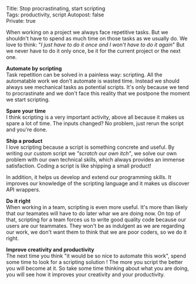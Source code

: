 Title: Stop procrastinating, start scripting  
Tags: productivity, script 
Autopost: false   
Private: true  

When working on a project we always face repetitive tasks. But we shouldn't have to spend as much time on those tasks as we usually do. We love
to think: "_I just have to do it once and I won't have to do it again_" But we never have to do it only once, be it for the current project or
the next one.    

**Automate by scripting**  
Task repetition can be solved in a painless way: scripting. All the automatable work we
don't automate is wasted time. Instead
we should always see mechanical tasks as potential scripts. It's only
because we tend to procrastinate and we don't face this reality that we
postpone the moment we start scripting.  

**Spare your time**  
I think scripting is a very important activity, above
all because it makes us spare a lot of time. The inputs changed? No problem, just
rerun the script and you're done.  

**Ship a product**  
I love scripting because a script is something concrete and useful. By writing our custom
script we *"scratch our own itch"*, we solve our own problem with our
own technical skills, which always provides an immense satisfaction. Coding a script is like shipping a
small product!  

In addition, it helps us develop and extend our programming
skills. It improves our knowledge of the scripting language and it makes us
discover API wrappers.  

**Do it right**  
When working in a team, scripting is even more useful. It's
more than likely that our teamates will have to do later whar we are doing now. On top of that, scripting for a team forces us
to write good quality code because our users are our teammates. They
won't be as indulgent as we are regarding our work, we don't want them
to think that we are poor coders, so we do it right.  


**Improve creativity and productivity**  
The next time you think "it would be so nice to automate this work", spend some time to look for a scripting solution ! The more you script the better you will become at it. So take some time thinking about what you are doing, you will see
how it improves your creativity and your productivity.
